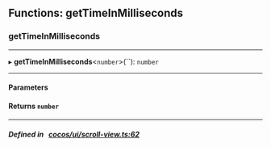 ## Functions: getTimeInMilliseconds

### getTimeInMilliseconds


___
▸ **getTimeInMilliseconds**<`number`\>(``): `number`
___


#### Parameters


#### Returns `number` 
___


##### Defined in &nbsp;   [cocos/ui/scroll-view.ts:62](https://github.com/cocos-creator/engine/blob/c7bf6b8a9/cocos/ui/scroll-view.ts#L62)&nbsp;
